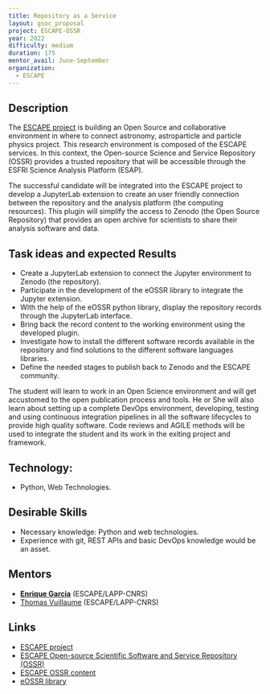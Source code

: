 ```yaml
---
title: Repository as a Service
layout: gsoc_proposal
project: ESCAPE-OSSR
year: 2022
difficulty: medium
duration: 175
mentor_avail: June-September
organization: 
  - ESCAPE
---
```


## Description

The [ESCAPE project](https://projectescape.eu/) is building an Open Source and collaborative 
environment in where to connect astronomy, astroparticle and particle physics project. This 
research environment is composed of the ESCAPE services. In this context, the Open-source 
Science and Service Repository (OSSR) provides a trusted repository that will be accessible 
through the ESFRI Science Analysis Platform (ESAP).

The successful candidate will be integrated into the ESCAPE project to develop a JupyterLab 
extension to create an user friendly connection between the repository and the analysis platform 
(the computing resources). This plugin will simplify the access to Zenodo (the Open Source 
Repository) that provides an open archive for scientists to share their analysis software 
and data.
 

## Task ideas and expected Results

* Create a JupyterLab extension to connect the Jupyter environment to Zenodo (the repository). 
* Participate in the development of the eOSSR library to integrate the Jupyter extension. 
* With the help of the eOSSR python library, display the repository records through the JupyterLab interface.
* Bring back the record content to the working environment using the developed plugin.
* Investigate how to install the different software records available in the repository and find solutions
to the different software languages libraries.
* Define the needed stages to publish back to Zenodo and the ESCAPE community.

The student will learn to work in an Open Science environment and will get accustomed to the open
publication process and tools. He or She will also learn about setting up a complete DevOps 
environment, developing, testing and using continuous integration pipelines in all the software lifecycles to 
provide high quality software. Code reviews and AGILE methods will be used to integrate the student and its
work in the exiting project and framework.


## Technology:
 * Python, Web Technologies.

## Desirable Skills
 * Necessary knowledge: Python and web technologies.
 * Experience with git, REST APIs and basic DevOps knowledge would be an asset.

## Mentors
 * **[Enrique Garcia](mailto:garcia@lapp.in2p3.fr)** (ESCAPE/LAPP-CNRS)
 * [Thomas Vuillaume](mailto:vuillaume@lapp.in2p3.fr) (ESCAPE/LAPP-CNRS)

## Links
 * [ESCAPE project](https://projectescape.eu/about-us)
 * [ESCAPE Open-source Scientific Software and Service Repository (OSSR)](http://purl.org/escape/ossr)
 * [ESCAPE OSSR content](https://zenodo.org/communities/escape2020)
 * [eOSSR library](https://gitlab.in2p3.fr/escape2020/wp3/eossr/)